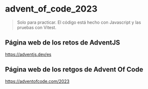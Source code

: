 # advent_of_code_2023

> Solo para practicar. El código está hecho con Javascript y las pruebas con Vitest.

## Página web de los retos de AdventJS
https://adventjs.dev/es

## Página web de los retgos de Advent Of Code
https://adventofcode.com/2023
